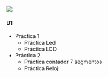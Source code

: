 ![](https://i.imgur.com/JY9Zxhq.png)

#### U1             
+ Práctica 1
    + Práctica Led
    + Práctica LCD
+ Práctica 2
    * Práctica contador 7 segmentos
    * Práctica Reloj
